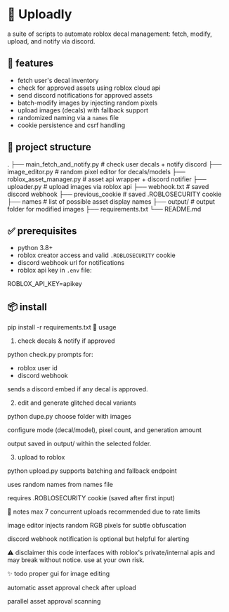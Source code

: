 # 💌 Uploadly

a suite of scripts to automate roblox decal management: fetch, modify, upload, and notify via discord.

## 🔧 features

- fetch user's decal inventory
- check for approved assets using roblox cloud api
- send discord notifications for approved assets
- batch-modify images by injecting random pixels
- upload images (decals) with fallback support
- randomized naming via a `names` file
- cookie persistence and csrf handling

## 📁 project structure

.
├── main_fetch_and_notify.py # check user decals + notify discord
├── image_editor.py # random pixel editor for decals/models
├── roblox_asset_manager.py # asset api wrapper + discord notifier
├── uploader.py # upload images via roblox api
├── webhook.txt # saved discord webhook
├── previous_cookie # saved .ROBLOSECURITY cookie
├── names # list of possible asset display names
├── output/ # output folder for modified images
├── requirements.txt
└── README.md




## ✅ prerequisites

- python 3.8+
- roblox creator access and valid `.ROBLOSECURITY` cookie
- discord webhook url for notifications
- roblox api key in `.env` file:

ROBLOX_API_KEY=apikey

## 📦 install

pip install -r requirements.txt
🧪 usage
1. check decals & notify if approved


python check.py
prompts for:

- roblox user id
- discord webhook

sends a discord embed if any decal is approved.

2. edit and generate glitched decal variants

python dupe.py
choose folder with images

configure mode (decal/model), pixel count, and generation amount

output saved in output/ within the selected folder.

3. upload to roblox

python upload.py
supports batching and fallback endpoint

uses random names from names file

requires .ROBLOSECURITY cookie (saved after first input)

📝 notes
max 7 concurrent uploads recommended due to rate limits

image editor injects random RGB pixels for subtle obfuscation

discord webhook notification is optional but helpful for alerting

⚠️ disclaimer
this code interfaces with roblox's private/internal apis and may break without notice. use at your own risk.

✨ todo
proper gui for image editing

automatic asset approval check after upload

parallel asset approval scanning
